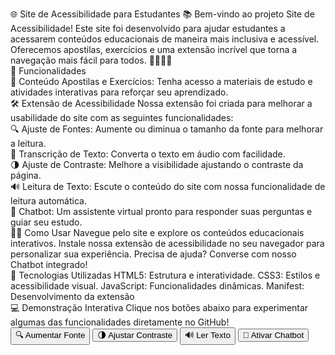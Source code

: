 🌐 Site de Acessibilidade para Estudantes 📚
Bem-vindo ao projeto Site de Acessibilidade! Este site foi desenvolvido para ajudar estudantes a acessarem conteúdos educacionais de maneira mais inclusiva e acessível. Oferecemos apostilas, exercícios e uma extensão incrível que torna a navegação mais fácil para todos. 👩‍🏫👨‍🎓
<br>
🚀 Funcionalidades
<br>
📘 Conteúdo
Apostilas e Exercícios: Tenha acesso a materiais de estudo e atividades interativas para reforçar seu aprendizado.
<br>
🛠️ Extensão de Acessibilidade
Nossa extensão foi criada para melhorar a usabilidade do site com as seguintes funcionalidades:
<br>
🔍 Ajuste de Fontes: Aumente ou diminua o tamanho da fonte para melhorar a leitura.
<br>
🎤 Transcrição de Texto: Converta o texto em áudio com facilidade.
<br>
🌗 Ajuste de Contraste: Melhore a visibilidade ajustando o contraste da página.
<br>
🔊 Leitura de Texto: Escute o conteúdo do site com nossa funcionalidade de leitura automática.
<br>
🤖 Chatbot: Um assistente virtual pronto para responder suas perguntas e guiar seu estudo.
<br>
🧑‍💻 Como Usar
Navegue pelo site e explore os conteúdos educacionais interativos.
Instale nossa extensão de acessibilidade no seu navegador para personalizar sua experiência.
Precisa de ajuda? Converse com nosso Chatbot integrado!
<br>
🔧 Tecnologias Utilizadas
HTML5: Estrutura e interatividade.
CSS3: Estilos e acessibilidade visual.
JavaScript: Funcionalidades dinâmicas.
Manifest: Desenvolvimento da extensão
<br>
💻 Demonstração Interativa
Clique nos botões abaixo para experimentar algumas das funcionalidades diretamente no GitHub!
<br>
<button onclick="alert('Fontes aumentadas!')">🔍 Aumentar Fonte</button> <button onclick="alert('Contraste ajustado!')">🌗 Ajustar Contraste</button> <button onclick="alert('Texto lido em voz alta!')">🔊 Ler Texto</button> <button onclick="alert('Chatbot ativado!')">🤖 Ativar Chatbot</button>
